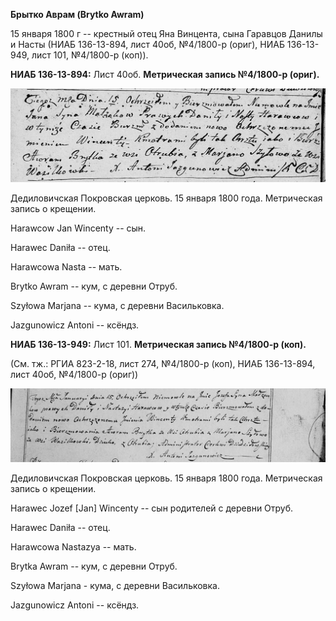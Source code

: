 **Брытко Аврам (Brytko Awram)**

15 января 1800 г -- крестный отец Яна Винцента, сына Гаравцов Данилы и
Насты (НИАБ 136-13-894, лист 40об, №4/1800-р (ориг), НИАБ 136-13-949,
лист 101, №4/1800-р (коп)).

**НИАБ 136-13-894:** Лист 40об. **Метрическая запись №4/1800-р (ориг).**

![](./media/446de74b28d9693e1d70d2aef685dc6123777500.png)

Дедиловичская Покровская церковь. 15 января 1800 года. Метрическая
запись о крещении.

Harawcow Jan Wincenty -- сын.

Harawec Daniła -- отец.

Harawcowa Nasta -- мать.

Brytko Awram -- кум, с деревни Отруб.

Szyłowa Marjana -- кума, с деревни Васильковка.

Jazgunowicz Antoni -- ксёндз.

**НИАБ 136-13-949:** Лист 101. **Метрическая запись №4/1800-р (коп).**

(См. тж.: РГИА 823-2-18, лист 274, №4/1800-р (коп), НИАБ 136-13-894,
лист 40об, №4/1800-р (ориг))

![](./media/dfc1f3cf0410f943ff6462b0fc4240d31dc6b3e6.png)

Дедиловичская Покровская церковь. 15 января 1800 года. Метрическая
запись о крещении.

Harawec Jozef \[Jan\] Wincenty -- сын родителей с деревни Отруб.

Harawec Daniła -- отец.

Harawcowa Nastazya -- мать.

Brytka Awram -- кум, с деревни Отруб.

Szyłowa Marjana - кума, с деревни Васильковка.

Jazgunowicz Antoni -- ксёндз.

